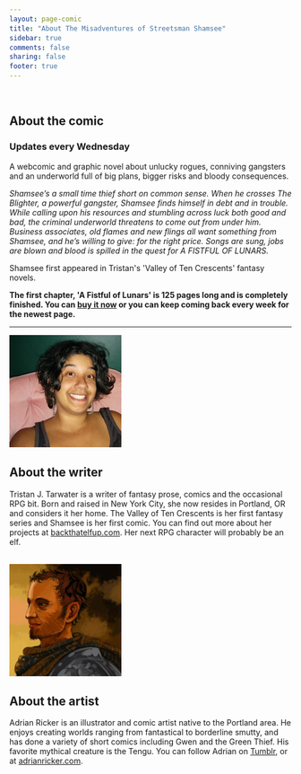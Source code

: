 ```yaml
---
layout: page-comic
title: "About The Misadventures of Streetsman Shamsee"
sidebar: true
comments: false
sharing: false
footer: true
---
```


<div class="row">
   <div class="small-10 spotlight-blurb">
   <br />
   <h2>About the comic</h2>
<h3 class="subheader">Updates every Wednesday</h3>
<p>A webcomic and graphic novel about unlucky rogues, conniving gangsters and an underworld full of big plans, bigger risks and bloody consequences.</p> 
<p><em>Shamsee’s a small time thief short on common sense. When he crosses The Blighter, a powerful gangster, Shamsee finds himself in debt and in trouble. While calling upon his resources and stumbling across luck both good and bad, the criminal underworld threatens to come out from under him. Business associates, old flames and new flings all want something from Shamsee, and he’s willing to give: for the right price. Songs are sung, jobs are blown and blood is spilled in the quest for A FISTFUL OF LUNARS.</em></p>
<p>Shamsee first appeared in Tristan's 'Valley of Ten Crescents' fantasy novels.</p>
<p><strong>The first chapter, 'A Fistful of Lunars' is 125 pages long and is completely finished. You can <a href="https://www.gumroad.com/shamsee" target="_blank">buy it now</a> or you can keep coming back every week for the newest page.</strong></p>

</div>

  <hr>
<div class="small-12 spotlight-blurb right">
<img src="/images/Author-Tristan-Tarwater.jpg" alt="Tristan J. Tarwater author photo" class="left">
<h2>About the writer</h2>

   <p>Tristan J. Tarwater is a writer of fantasy prose, comics and the occasional RPG bit. Born and raised in New York City, she now resides in Portland, OR and considers it her home. The Valley of Ten Crescents is her first fantasy series and Shamsee is her first comic. You can find out more about her projects at <a href="http://www.backthatelfup.com" target="_blank">backthatelfup.com</a>. Her next RPG character will probably be an elf.</p>
<br />
</div>
<div class="small-12 spotlight-blurb right">
<img src="/images/Artist-Adrian-Ricker.jpg" alt="Adrian Ricker artist photo" class="left">
<h2>About the artist</h2>

<p>Adrian Ricker is an illustrator and comic artist native to the Portland area. He enjoys creating worlds ranging from fantastical to borderline smutty, and has done a variety of short comics including Gwen and the Green Thief. His favorite mythical creature is the Tengu. You can follow Adrian on <a href="http://adrianricker.tumblr.com/" target="_blank">Tumblr</a>, or at <a href="http://www.adrianricker.com/" target="_blank">adrianricker.com</a>.</p>
<br />
<br />
   </div>
  </div>